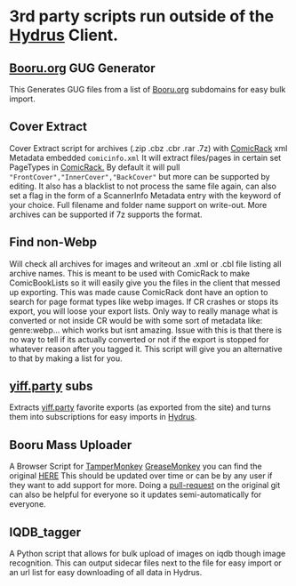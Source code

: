 # 3rd party scripts run outside of the [Hydrus](https://github.com/hydrusnetwork/hydrus/) Client.

## [Booru.org](https://booru.org/top) GUG Generator
This Generates GUG files from a list of [Booru.org](https://booru.org/top) subdomains for easy bulk import.

## Cover Extract
Cover Extract script for archives (.zip .cbz .cbr .rar .7z) with [ComicRack](http://comicrack.cyolito.com/) xml Metadata embedded `comicinfo.xml`
It will extract files/pages in certain set PageTypes in [ComicRack.](http://comicrack.cyolito.com/) 
By default it will pull `"FrontCover","InnerCover","BackCover"` but more can be supported by editing.
It also has a blacklist to not process the same file again, can also set a flag in the form of a ScannerInfo Metadata entry with the keyword of your choice.
Full filename and folder name support on write-out.
More archives can be supported if 7z supports the format.

## Find non-Webp
Will check all archives for images and writeout an .xml or .cbl file listing all archive names.
This is meant to be used with ComicRack to make ComicBookLists so it will easily give you the files in the client that messed up exporting.
This was made cause ComicRack dont have an option to search for page format types like webp images.
If CR crashes or stops its export, you will loose your export lists.
Only way to really manage what is converted or not inside CR would be with some sort of metadata like: genre:webp... which works but isnt amazing.
Issue with this is that there is no way to tell if its actually converted or not if the export is stopped for whatever reason after you tagged it.
This script will give you an alternative to that by making a list for you.

## [yiff.party](https://yiff.party/) subs
Extracts [yiff.party](https://yiff.party/) favorite exports (as exported from the site) and turns them into subscriptions for easy imports in [Hydrus](https://github.com/hydrusnetwork/hydrus/).

## Booru Mass Uploader
A Browser Script for [TamperMonkey](https://tampermonkey.net/) [GreaseMonkey](https://www.greasespot.net/) you can find the original [HERE](https://github.com/Seedmanc/Booru-mass-uploader)
This should be updated over time or can be by any user if they want to add support for more.
Doing a [pull-request](https://github.com/Seedmanc/Booru-mass-uploader/pulls) on the original git can also be helpful for everyone so it updates semi-automatically for everyone.

## IQDB_tagger
A Python script that allows for bulk upload of images on iqdb though image recognition.
This can output sidecar files next to the file for easy import or an url list for easy downloading of all data in Hydrus.